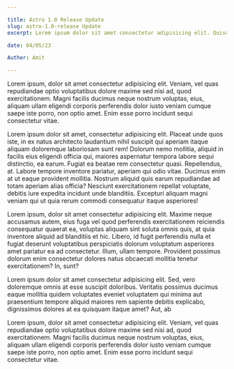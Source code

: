 ```yaml
---

title: Astro 1.0 Release Update
slug: astro-1.0-release Update
excerpt: Lorem ipsum dolor sit amet consectetur adipisicing elit. Quisquam voluptate, quae, quod, voluptates quibusdam voluptatibus quidem voluptatum quos quia quas nesciunt. Quisquam, quae. Quisquam, quae. Quisquam, quae. Quisquam, quae.

date: 04/05/23

Auther: Amit 

---
```



Lorem ipsum, dolor sit amet consectetur adipisicing elit. Veniam, vel quas repudiandae optio voluptatibus dolore maxime sed nisi ad, quod exercitationem. Magni facilis ducimus neque nostrum voluptas, eius, aliquam ullam eligendi corporis perferendis dolor iusto veniam cumque saepe iste porro, non optio amet. Enim esse porro incidunt sequi consectetur vitae.

Lorem ipsum dolor sit amet, consectetur adipisicing elit. Placeat unde quos iste, in ex natus architecto laudantium nihil suscipit qui aperiam itaque aliquam doloremque laboriosam sunt rem! Dolorum nemo mollitia, aliquid in facilis eius eligendi officia qui, maiores aspernatur tempora labore sequi distinctio, ea earum. Fugiat ea beatae rem consectetur quasi. Repellendus, at. Labore tempore inventore pariatur, aperiam qui odio vitae. Ducimus enim at ut eaque provident mollitia. Nostrum aliquid quis earum repudiandae ad totam aperiam alias officia? Nesciunt exercitationem repellat voluptate, debitis iure expedita incidunt unde blanditiis. Excepturi aliquam magni veniam qui ut quia rerum commodi consequatur itaque asperiores!

Lorem ipsum, dolor sit amet consectetur adipisicing elit. Maxime neque accusamus autem, eius fuga vel quod perferendis exercitationem reiciendis consequatur quaerat ea, voluptas aliquam sint soluta omnis quis, at quia inventore aliquid ad blanditiis et hic. Libero, id fugit perferendis nulla et fugiat deserunt voluptatibus perspiciatis dolorum voluptatum asperiores amet pariatur ea ad consectetur. Illum, ullam tempore. Provident possimus dolorum enim consectetur dolores natus obcaecati mollitia tenetur exercitationem? In, sunt?

Lorem ipsum dolor sit amet consectetur adipisicing elit. Sed, vero doloremque omnis at esse suscipit doloribus. Veritatis possimus ducimus eaque mollitia quidem voluptates eveniet voluptatem qui minima aut praesentium tempore aliquid maiores rem sapiente debitis explicabo, dignissimos dolores at ea quisquam itaque amet? Aut, ab

Lorem ipsum, dolor sit amet consectetur adipisicing elit. Veniam, vel quas repudiandae optio voluptatibus dolore maxime sed nisi ad, quod exercitationem. Magni facilis ducimus neque nostrum voluptas, eius, aliquam ullam eligendi corporis perferendis dolor iusto veniam cumque saepe iste porro, non optio amet. Enim esse porro incidunt sequi consectetur vitae.